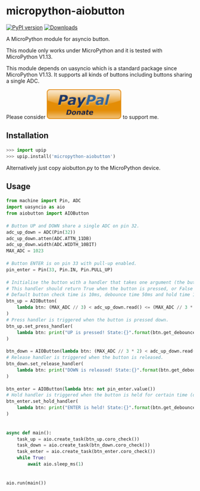 # micropython-aiobutton
[![PyPI version](https://badge.fury.io/py/micropython-aiobutton.svg)](https://badge.fury.io/py/micropython-aiobutton) [![Downloads](https://pepy.tech/badge/micropython-aiobutton)](https://pepy.tech/project/micropython-aiobutton)

A MicroPython module for asyncio button.

This module only works under MicroPython and it is tested with MicroPython V1.13.

This module depends on uasyncio which is a standard package since MicroPython V1.13. It supports all kinds of buttons including buttons sharing a single ADC.

Please consider [![Paypal Donate](https://github.com/jacklinquan/images/blob/master/paypal_donate_button_200x80.png)](https://www.paypal.me/jacklinquan) to support me.

## Installation
``` Python
>>> import upip
>>> upip.install('micropython-aiobutton')
```
Alternatively just copy aiobutton.py to the MicroPython device.

## Usage
``` Python
from machine import Pin, ADC
import uasyncio as aio
from aiobutton import AIOButton

# Button UP and DOWN share a single ADC on pin 32.
adc_up_down = ADC(Pin(32))
adc_up_down.atten(ADC.ATTN_11DB)
adc_up_down.width(ADC.WIDTH_10BIT)
MAX_ADC = 1023

# Button ENTER is on pin 33 with pull-up enabled.
pin_enter = Pin(33, Pin.IN, Pin.PULL_UP)

# Initialise the button with a handler that takes one argument (the button itself).
# This handler should return True when the button is pressed, or False otherwise.
# Default button check time is 10ms, debounce time 50ms and hold time 1000ms.
btn_up = AIOButton(
    lambda btn: (MAX_ADC // 3) < adc_up_down.read() <= (MAX_ADC // 3 * 2)
)
# Press handler is triggered when the button is pressed down.
btn_up.set_press_handler(
    lambda btn: print("UP is pressed! State:{}".format(btn.get_debounced()))
)

btn_down = AIOButton(lambda btn: (MAX_ADC // 3 * 2) < adc_up_down.read())
# Release handler is triggered when the button is released.
btn_down.set_release_handler(
    lambda btn: print("DOWN is released! State:{}".format(btn.get_debounced()))
)

btn_enter = AIOButton(lambda btn: not pin_enter.value())
# Hold handler is triggered when the button is held for certain time (default 1000ms).
btn_enter.set_hold_handler(
    lambda btn: print("ENTER is held! State:{}".format(btn.get_debounced()))
)


async def main():
    task_up = aio.create_task(btn_up.coro_check())
    task_down = aio.create_task(btn_down.coro_check())
    task_enter = aio.create_task(btn_enter.coro_check())
    while True:
        await aio.sleep_ms(1)


aio.run(main())
```